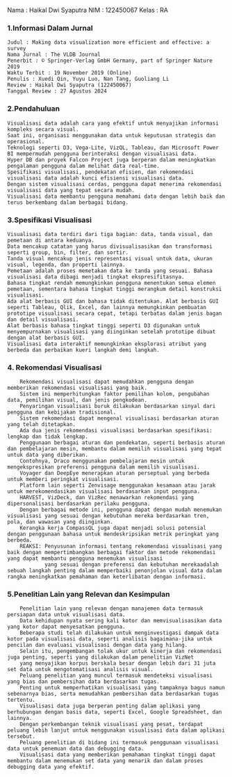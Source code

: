Nama : Haikal Dwi Syaputra
NIM : 122450067
Kelas : RA

### 1.Informasi Dalam Jurnal
	Judul : Making data visualization more efficient and effective: a survey
	Nama Jurnal : The VLDB Journal
	Penerbit : © Springer-Verlag GmbH Germany, part of Springer Nature 2019
	Waktu Terbit : 19 November 2019 (Online)
	Penulis : Xuedi Qin, Yuyu Luo, Nan Tang, Guoliang Li 
	Review : Haikal Dwi Syaputra (122450067)
	Tanggal Review : 27 Agustus 2024

### 2.Pendahuluan
    Visualisasi data adalah cara yang efektif untuk menyajikan informasi kompleks secara visual. 
    Saat ini, organisasi menggunakan data untuk keputusan strategis dan operasional. 
    Teknologi seperti D3, Vega-Lite, VizQL, Tableau, dan Microsoft Power BI mempermudah pengguna berinteraksi dengan visualisasi data. 
    Hyper DB dan proyek Falcon Project juga berperan dalam meningkatkan pengalaman pengguna dalam melihat data real-time. 
    Spesifikasi visualisasi, pendekatan efisien, dan rekomendasi visualisasi data adalah kunci efisiensi visualisasi data. 
    Dengan sistem visualisasi cerdas, pengguna dapat menerima rekomendasi visualisasi data yang tepat secara mudah. 
    Visualisasi data membantu pengguna memahami data dengan lebih baik dan terus berkembang dalam berbagai bidang.

### 3.Spesifikasi Visualisasi
    Visualisasi data terdiri dari tiga bagian: data, tanda visual, dan pemetaan di antara keduanya. 
    Data mencakup catatan yang harus divisualisasikan dan transformasi seperti group, bin, filter, dan sortir. 
    Tanda visual mencakup jenis representasi visual untuk data, ukuran visual, legenda, dan properti lainnya. 
    Pemetaan adalah proses memetakan data ke tanda yang sesuai. Bahasa visualisasi data dibagi menjadi tingkat ekspresifitasnya. 
    Bahasa tingkat rendah memungkinkan pengguna menentukan semua elemen pemetaan, sementara bahasa tingkat tinggi merangkum detail konstruksi visualisasi. 
    Ada alat berbasis GUI dan bahasa tidak ditentukan. Alat berbasis GUI seperti Tableau, Qlik, Excel, dan lainnya memungkinkan pembuatan 
    prototipe visualisasi secara cepat, tetapi terbatas dalam jenis bagan dan detail visualisasi. 
    Alat berbasis bahasa tingkat tinggi seperti D3 digunakan untuk menyempurnakan visualisasi yang diinginkan setelah prototipe dibuat dengan alat berbasis GUI. 
    Visualisasi data interaktif memungkinkan eksplorasi atribut yang berbeda dan perbaikan kueri langkah demi langkah.

### 4. Rekomendasi Visualisasi
        Rekomendasi visualisasi dapat memudahkan pengguna dengan memberikan rekomendasi visualisasi yang baik. 
        Sistem ini memperhitungkan faktor pemilihan kolom, pengubahan data, pemilihan visual, dan jenis pengkodean. 
        Penyaringan visualisasi buruk dilakukan berdasarkan sinyal dari pengguna dan kebijakan tradisional. 
        Sistem rekomendasi dapat mengenal visualisasi berdasarkan aturan yang telah ditetapkan. 
        Ada dua jenis rekomendasi visualisasi berdasarkan spesifikasi: lengkap dan tidak lengkap. 
        Penggunaan berbagai aturan dan pendekatan, seperti berbasis aturan dan pembelajaran mesin, membantu dalam memilih visualisasi yang tepat untuk data yang diberikan. 
        Contohnya, Draco menggunakan pembelajaran mesin untuk mengekspresikan preferensi pengguna dalam memilih visualisasi. 
        Voyager dan DeepEye menerapkan aturan perseptual yang berbeda untuk memberi peringkat visualisasi. 
        Platform lain seperti Zenvisage menggunakan kesamaan atau jarak untuk merekomendasikan visualisasi berdasarkan input pengguna. 
        HARVEST, VizDeck, dan VizRec menawarkan rekomendasi yang dipersonalisasi berdasarkan perilaku pengguna. 
        Dengan berbagai metode ini, pengguna dapat dengan mudah menemukan visualisasi yang sesuai dengan kebutuhan mereka berdasarkan tren, pola, dan wawasan yang diinginkan. 
        Kerangka kerja CompassQL juga dapat menjadi solusi potensial dengan penggunaan bahasa untuk mendeskripsikan metrik peringkat yang berbeda.
        REAKSI: Penyusunan informasi tentang rekomendasi visualisasi yang baik dengan mempertimbangkan berbagai faktor dan metode rekomendasi yang dapat membantu pengguna menemukan visualisasi 
                yang sesuai dengan preferensi dan kebutuhan merekaadalah sebuah langkah penting dalam memperbaiki penonjolan visual data dalam rangka meningkatkan pemahaman dan keterlibatan dengan informasi.

### 5.Penelitian Lain yang Relevan dan Kesimpulan
        Penelitian lain yang relevan dengan manajemen data termasuk persiapan data untuk visualisasi data. 
        Data kehidupan nyata sering kali kotor dan memvisualisasikan data yang kotor dapat menyesatkan pengguna. 
        Beberapa studi telah dilakukan untuk menginvestigasi dampak data kotor pada visualisasi data, seperti analisis bagaimana-jika untuk pencilan dan evaluasi visualisasi dengan data yang hilang.
        Selain itu, pengembangan tolak ukur untuk kinerja dan rekomendasi juga penting, seperti yang dilakukan dalam penelitian VizNet 
        yang menyajikan korpus berskala besar dengan lebih dari 31 juta set data untuk mengotomatisasi analisis visual.
        Peluang penelitian yang muncul termasuk mendeteksi visualisasi yang bias dan pembersihan data berdasarkan tugas. 
        Penting untuk memperhatikan visualisasi yang tampaknya bagus namun sebenarnya bias, serta memudahkan pembersihan data berdasarkan tugas tertentu.
        Visualisasi data juga berperan penting dalam aplikasi yang berhubungan dengan basis data, seperti Excel, Google Spreadsheet, dan lainnya. 
        Dengan perkembangan teknik visualisasi yang pesat, terdapat peluang lebih lanjut untuk menggunakan visualisasi data dalam aplikasi tersebut.
        Peluang penelitian di bidang ini termasuk penggunaan visualisasi data untuk penemuan data dan debugging data. 
        Visualisasi data yang memberikan pemahaman tingkat tinggi dapat membantu dalam menemukan set data yang menarik dan dalam proses debugging data yang efektif.
